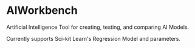 # AIWorkbench
Artificial Intelligence Tool for creating, testing, and comparing AI Models.

Currently supports Sci-kit Learn's Regression Model and parameters.
